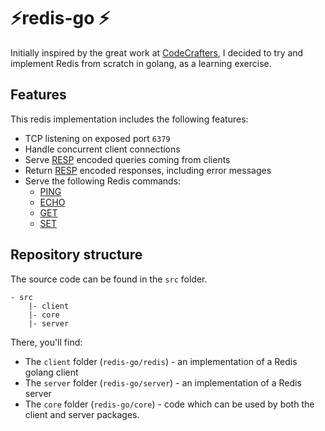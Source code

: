 # ⚡️redis-go ⚡️

Initially inspired by the great work at [CodeCrafters](https://app.codecrafters.io/courses/redis?track=go), I decided
to try and implement Redis from scratch in golang, as a learning exercise.

## Features

This redis implementation includes the following features:
- TCP listening on exposed port `6379`
- Handle concurrent client connections
- Serve [RESP](https://redis.io/docs/reference/protocol-spec/) encoded queries coming from clients
- Return [RESP](https://redis.io/docs/reference/protocol-spec/) encoded responses, including
  error messages
- Serve the following Redis commands:
  - [PING](https://redis.io/commands/ping/)
  - [ECHO](https://redis.io/commands/echo/)
  - [GET](https://redis.io/commands/get/)
  - [SET](https://redis.io/commands/set/)

## Repository structure

The source code can be found in the `src` folder.

```
- src
    |- client
    |- core
    |- server
```

There, you'll find:
- The `client` folder (`redis-go/redis`) - an implementation of a Redis golang client
- The `server` folder (`redis-go/server`) - an implementation of a Redis server
- The `core` folder (`redis-go/core`) - code which can be used by both the client and server packages.
